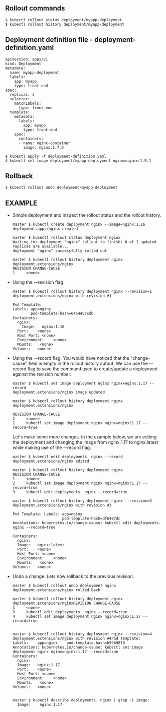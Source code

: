 ## Rollout commands
```
$ kubectl rollout status deployment/myapp-deployment
$ kubectl rollout history deployment/myapp-deployment
```
## Deployment definition file - deployment-definition.yaml
```
apiVersion: apps/v1
kind: Deployment
metadata:
  name: myapp-deployment
  labels:
    app: myapp
    type: front-end
spec:
  replicas: 3
  selector:
    matchLabels:
      type: front-end
  template:
    metadata:
      labels:
        app: myapp
        type: front-end
    spec:
      containers:
      - name: nginx-container
        image: nginx:1.7.9
```
```
$ kubectl apply -f deployment-definition.yaml
$ kubectl set image deployment/myapp-deployment nginx=nginx:1.9.1
```

## Rollback
```
$ kubectl rollout undo deployment/myapp-deployment
```

## EXAMPLE
- Simple deployment and inspect the rollout status and the rollout history.
  ```
  master $ kubectl create deployment nginx --image=nginx:1.16
  deployment.apps/nginx created
  
  master $ kubectl rollout status deployment nginx
  Waiting for deployment "nginx" rollout to finish: 0 of 1 updated replicas are available...
  deployment "nginx" successfully rolled out
  
  master $ kubectl rollout history deployment nginx
  deployment.extensions/nginx
  REVISION CHANGE-CAUSE
  1     <none>
  ```

- Using the --revision flag
  ```
  master $ kubectl rollout history deployment nginx --revision=1
  deployment.extensions/nginx with revision #1
  
  Pod Template:
  Labels: app=nginx    
          pod-template-hash=6454457cdb
  Containers:  
    nginx:
      Image:   nginx:1.16
    Port:    <none>
    Host Port: <none>
    Environment:    <none>
    Mounts:   <none>
  Volumes:   <none>
  ```

- Using the --record flag. You would have noticed that the "change-cause" field is empty in the rollout history output. We can use the --record flag to save the command used to create/update a deployment against the revision number.
  ```
  master $ kubectl set image deployment nginx nginx=nginx:1.17 --record
  deployment.extensions/nginx image updated
  
  master $ kubectl rollout history deployment nginx
  deployment.extensions/nginx
  
  REVISION CHANGE-CAUSE
  1     <none>
  2     kubectl set image deployment nginx nginx=nginx:1.17 --record=true
  ```

  Let's make some more changes. In the example below, we are editing the deployment and changing the image from nginx:1.17 to nginx:latest while making use of the --record flag.
  ```
  master $ kubectl edit deployments. nginx --record
  deployment.extensions/nginx edited
  
  master $ kubectl rollout history deployment nginx
  REVISION CHANGE-CAUSE
  1     <none>
  2     kubectl set image deployment nginx nginx=nginx:1.17 --record=true
  3     kubectl edit deployments. nginx --record=true
      
  master $ kubectl rollout history deployment nginx --revision=3
  deployment.extensions/nginx with revision #3
  
  Pod Template: Labels: app=nginx
                        pod-template-hash=df6487dc 
  Annotations: kubernetes.io/change-cause: kubectl edit deployments. nginx --record=true
  
  Containers:
    nginx:
    Image:   nginx:latest
    Port:    <none>
    Host Port: <none>
    Environment:    <none>
    Mounts:   <none>
  Volumes:   <none>
  ```

- Undo a change. Lets now rollback to the previous revision:
  ```
  master $ kubectl rollout undo deployment nginx
  deployment.extensions/nginx rolled back
  
  master $ kubectl rollout history deployment nginx
  deployment.extensions/nginxREVISION CHANGE-CAUSE
  1     <none>
  3     kubectl edit deployments. nginx --record=true
  4     kubectl set image deployment nginx nginx=nginx:1.17 --record=true

  
  master $ kubectl rollout history deployment nginx --revision=4
  deployment.extensions/nginx with revision #4Pod Template:
  Labels:    app=nginx    pod-template-hash=b99b98f9
  Annotations: kubernetes.io/change-cause: kubectl set image deployment nginx nginx=nginx:1.17 --record=true
  Containers:
    nginx:
    Image:   nginx:1.17
    Port:    <none>
    Host Port: <none>
    Environment:    <none>
    Mounts:   <none>
  Volumes:   <none>
  
  
  master $ kubectl describe deployments. nginx | grep -i image:
    Image:    nginx:1.17
  ```